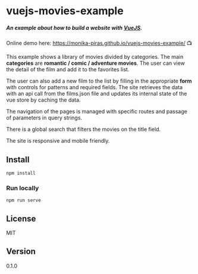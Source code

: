 # vuejs-movies-example

##### An example about how to build a website with [VueJS].


Online demo here: https://monika-piras.github.io/vuejs-movies-example/  :tv:

This example shows a library of movies divided by categories.
The main **categories** are **romantic / comic / adventure movies**.
The user can view the detail of the film and add it to the favorites list.

The user can also add a new film to the list by filling in the appropriate **form** with controls for patterns and required fields.
The site retrieves the data with an api call from the films.json file and updates its internal state of the vue store by caching the data.

The navigation of the pages is managed with specific routes and passage of parameters in query strings.

There is a global search that filters the movies on the title field.

The site is responsive and mobile friendly.

## Install
```
npm install
```

### Run locally
```
npm run serve
```

## License


MIT

## Version

0.1.0



[VueJS]: <https://vuejs.org>